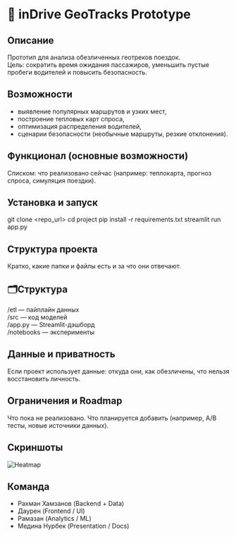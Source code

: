 # 🚖 inDrive GeoTracks Prototype

## Описание
Прототип для анализа обезличенных геотреков поездок.  
Цель: сократить время ожидания пассажиров, уменьшить пустые пробеги водителей и повысить безопасность.

## Возможности
- выявление популярных маршрутов и узких мест,
- построение тепловых карт спроса,
- оптимизация распределения водителей,
- сценарии безопасности (необычные маршруты, резкие отклонения).

## Функционал (основные возможности)
Списком: что реализовано сейчас (например: теплокарта, прогноз спроса, симуляция поездки).

## Установка и запуск
git clone <repo_url>
cd project
pip install -r requirements.txt
streamlit run app.py

## Структура проекта
Кратко, какие папки и файлы есть и за что они отвечают.

## 🗂Структура
/etl — пайплайн данных  
/src — код моделей  
/app.py — Streamlit-дэшборд  
/notebooks — эксперименты  

## Данные и приватность
Если проект использует данные: откуда они, как обезличены, что нельзя восстановить личность.

## Ограничения и Roadmap
Что пока не реализовано.
Что планируется добавить (например, A/B тесты, новые источники данных).

## Скриншоты
![Heatmap](artifacts/heatmap.png)

## Команда
- Рахман Хамзанов (Backend + Data)
- Даурен (Frontend / UI)  
- Рамазан (Analytics / ML)  
- Медина Нурбек (Presentation / Docs)
